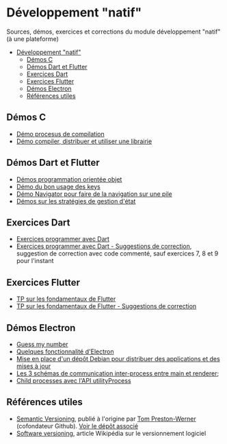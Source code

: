 # Développement "natif"

Sources, démos, exercices et corrections du module développement "natif" (à une plateforme)

- [Développement "natif"](#développement-natif)
  - [Démos C](#démos-c)
  - [Démos Dart et Flutter](#démos-dart-et-flutter)
  - [Exercices Dart](#exercices-dart)
  - [Exercices Flutter](#exercices-flutter)
  - [Démos Electron](#démos-electron)
  - [Références utiles](#références-utiles)

## Démos C

- [Démo procesus de compilation](./demos-c/demo-processus-compilation/)
- [Démo compiler, distribuer et utiliser une librairie](./demos-c/demo-linkage/)

## Démos Dart et Flutter

- [Démos programmation orientée objet](./demos-dart/poo-premiers-pas.dart)
- [Démo du bon usage des keys](./demo-flutter/use_of_key/)
- [Démo Navigator pour faire de la navigation sur une pile](./demos-flutter/navigator/navigator/)
- [Démos sur les stratégies de gestion d'état](./demos-flutter/managing_states/)

## Exercices Dart

- [Exercices programmer avec Dart](./exercices-dart/README.md)
- [Exercices programmer avec Dart - Suggestions de correction](./exercices-dart/propositions), suggestion de correction avec code commenté, sauf exercices 7, 8 et 9 pour l'instant

## Exercices Flutter

- [TP sur les fondamentaux de Flutter](./tp-flutter/)
- [TP sur les fondamentaux de Flutter - Suggestions de correction](./tp-flutter/suggestions/)

## Démos Electron

- [Guess my number](./demos-electron/guess/)
- [Quelques fonctionnalité d'Electron](./demos-electron/some-features/)
- [Mise en place d'un dépôt Debian pour distribuer des applications et des mises à jour](./demo-depot-debian/README.md)
- [Les 3 schémas de communication inter-process entre main et renderer](./demos-electron/demo-ipc-patterns/);
- [Child processes avec l'API utilityProcess](./demos-electron/demo-utility-process/)

## Références utiles

- [Semantic Versioning](https://semver.org/), publié à l'origine par [Tom Preston-Werner](https://tom.preston-werner.com/) (cofondateur Github). [Voir le dépôt associé](https://github.com/semver/semver)
- [Software versioning](https://en.wikipedia.org/wiki/Software_versioning), article Wikipédia sur le versionnement logiciel